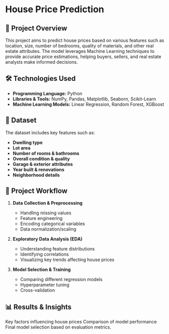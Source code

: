 # House Price Prediction
## 📌 Project Overview
This project aims to predict house prices based on various features such as location, size, number of bedrooms, quality of materials, and other real estate attributes. The model leverages Machine Learning techniques to provide accurate price estimations, helping buyers, sellers, and real estate analysts make informed decisions.
## 🛠️ Technologies Used  
- **Programming Language:** Python  
- **Libraries & Tools:** NumPy, Pandas, Matplotlib, Seaborn, Scikit-Learn  
- **Machine Learning Models:** Linear Regression, Random Forest, XGBoost 
## 📂 Dataset  
The dataset includes key features such as:  
- **Dwelling type**  
- **Lot area**  
- **Number of rooms & bathrooms**  
- **Overall condition & quality**  
- **Garage & exterior attributes**  
- **Year built & renovations**  
- **Neighborhood details**
## 🚀 Project Workflow  
1. **Data Collection & Preprocessing**  
   - Handling missing values  
   - Feature engineering  
   - Encoding categorical variables  
   - Data normalization/scaling  

2. **Exploratory Data Analysis (EDA)**  
   - Understanding feature distributions  
   - Identifying correlations  
   - Visualizing key trends affecting house prices  

3. **Model Selection & Training**  
   - Comparing different regression models  
   - Hyperparameter tuning  
   - Cross-validation 
## 📊 Results & Insights
Key factors influencing house prices
Comparison of model performance
Final model selection based on evaluation metrics.
